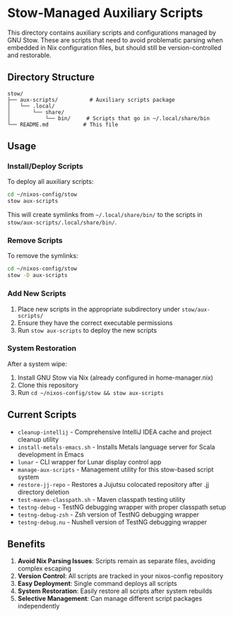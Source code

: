 # Stow-Managed Auxiliary Scripts

This directory contains auxiliary scripts and configurations managed by GNU Stow. These are scripts that need to avoid problematic parsing when embedded in Nix configuration files, but should still be version-controlled and restorable.

## Directory Structure

```
stow/
├── aux-scripts/          # Auxiliary scripts package
│   └── .local/
│       └── share/
│           └── bin/     # Scripts that go in ~/.local/share/bin
└── README.md           # This file
```

## Usage

### Install/Deploy Scripts
To deploy all auxiliary scripts:
```bash
cd ~/nixos-config/stow
stow aux-scripts
```

This will create symlinks from `~/.local/share/bin/` to the scripts in `stow/aux-scripts/.local/share/bin/`.

### Remove Scripts
To remove the symlinks:
```bash
cd ~/nixos-config/stow
stow -D aux-scripts
```

### Add New Scripts
1. Place new scripts in the appropriate subdirectory under `stow/aux-scripts/`
2. Ensure they have the correct executable permissions
3. Run `stow aux-scripts` to deploy the new scripts

### System Restoration
After a system wipe:
1. Install GNU Stow via Nix (already configured in home-manager.nix)
2. Clone this repository
3. Run `cd ~/nixos-config/stow && stow aux-scripts`

## Current Scripts

- `cleanup-intellij` - Comprehensive IntelliJ IDEA cache and project cleanup utility
- `install-metals-emacs.sh` - Installs Metals language server for Scala development in Emacs
- `lunar` - CLI wrapper for Lunar display control app
- `manage-aux-scripts` - Management utility for this stow-based script system
- `restore-jj-repo` - Restores a Jujutsu colocated repository after .jj directory deletion
- `test-maven-classpath.sh` - Maven classpath testing utility
- `testng-debug` - TestNG debugging wrapper with proper classpath setup
- `testng-debug-zsh` - Zsh version of TestNG debugging wrapper
- `testng-debug.nu` - Nushell version of TestNG debugging wrapper

## Benefits

1. **Avoid Nix Parsing Issues**: Scripts remain as separate files, avoiding complex escaping
2. **Version Control**: All scripts are tracked in your nixos-config repository
3. **Easy Deployment**: Single command deploys all scripts
4. **System Restoration**: Easily restore all scripts after system rebuilds
5. **Selective Management**: Can manage different script packages independently
